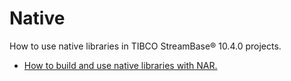 # Native

How to use native libraries in TIBCO StreamBase&reg; 10.4.0 projects.

* [How to build and use native libraries with NAR.](nar)
